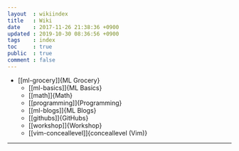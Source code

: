 ```yaml
---
layout  : wikiindex
title   : Wiki
date    : 2017-11-26 21:38:36 +0900
updated : 2019-10-30 08:36:56 +0900
tags    : index
toc     : true
public  : true
comment : false
---
```


* [[ml-grocery]]{ML Grocery}
    * [[ml-basics]]{ML Basics}
    * [[math]]{Math}
    * [[programming]]{Programming}
    * [[ml-blogs]]{ML Blogs}
    * [[githubs]]{GitHubs}
    * [[workshop]]{Workshop}
    * [[vim-conceallevel]]{conceallevel (Vim)}


<!-- * [[LLM]]{LLM model} -->
---


<!-- # blog
<div>
    <ul>
{% for post in site.posts %}
    {% if post.public != false %}
        <li>
            <a class="post-link" href="{{ post.url | prepend: site.baseurl }}">
                {{ post.title }}
            </a>
        </li>
    {% endif %}
{% endfor %}
    </ul>
</div> -->

